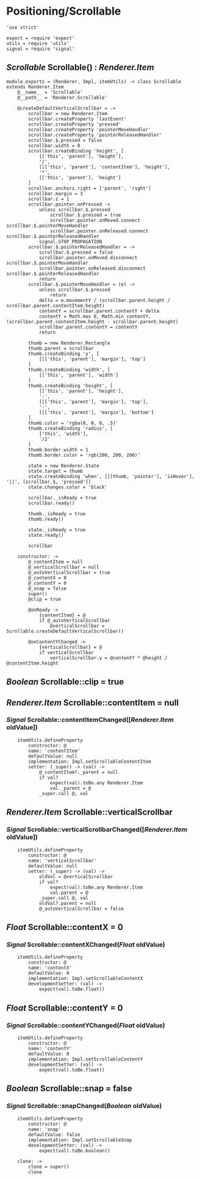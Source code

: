 Positioning/Scrollable
======================

	'use strict'

	expect = require 'expect'
	utils = require 'utils'
	signal = require 'signal'

*Scrollable* Scrollable() : *Renderer.Item*
-------------------------------------------

	module.exports = (Renderer, Impl, itemUtils) -> class Scrollable extends Renderer.Item
		@__name__ = 'Scrollable'
		@__path__ = 'Renderer.Scrollable'

		@createDefaultVerticalScrollbar = ->
			scrollbar = new Renderer.Item
			scrollbar.createProperty 'lastEvent'
			scrollbar.createProperty 'pressed'
			scrollbar.createProperty 'pointerMoveHandler'
			scrollbar.createProperty 'pointerReleasedHandler'
			scrollbar.$.pressed = false
			scrollbar.width = 8
			scrollbar.createBinding 'height', [
				[['this', 'parent'], 'height'],
				'/',
				[[['this', 'parent'], 'contentItem'], 'height'],
				'*',
				[['this', 'parent'], 'height']
			]
			scrollbar.anchors.right = ['parent', 'right']
			scrollbar.margin = 3
			scrollbar.z = 1
			scrollbar.pointer.onPressed ->
				unless scrollbar.$.pressed
					scrollbar.$.pressed = true
					scrollbar.pointer.onMoved.connect scrollbar.$.pointerMoveHandler
					scrollbar.pointer.onReleased.connect scrollbar.$.pointerReleasedHandler
				signal.STOP_PROPAGATION
			scrollbar.$.pointerReleasedHandler = ->
				scrollbar.$.pressed = false
				scrollbar.pointer.onMoved.disconnect scrollbar.$.pointerMoveHandler
				scrollbar.pointer.onReleased.disconnect scrollbar.$.pointerReleasedHandler
				return
			scrollbar.$.pointerMoveHandler = (e) ->
				unless scrollbar.$.pressed
					return
				delta = e.movementY / (scrollbar.parent.height / scrollbar.parent.contentItem.height)
				contentY = scrollbar.parent.contentY + delta
				contentY = Math.max 0, Math.min contentY, (scrollbar.parent.contentItem.height - scrollbar.parent.height)
				scrollbar.parent.contentY = contentY
				return

			thumb = new Renderer.Rectangle
			thumb.parent = scrollbar
			thumb.createBinding 'y', [
				[[['this', 'parent'], 'margin'], 'top']
			]
			thumb.createBinding 'width', [
				[['this', 'parent'], 'width']
			]
			thumb.createBinding 'height', [
				[['this', 'parent'], 'height'],
				'-',
				[[['this', 'parent'], 'margin'], 'top'],
				'-',
				[[['this', 'parent'], 'margin'], 'bottom']
			]
			thumb.color = 'rgba(0, 0, 0, .5)'
			thumb.createBinding 'radius', [
				['this', 'width'],
				'/2'
			]
			thumb.border.width = 1
			thumb.border.color = 'rgb(200, 200, 200)'

			state = new Renderer.State
			state.target = thumb
			state.createBinding 'when', [[[thumb, 'pointer'], 'isHover'], '||', [scrollbar.$, 'pressed']]
			state.changes.color = 'black'

			scrollbar._isReady = true
			scrollbar.ready()

			thumb._isReady = true
			thumb.ready()

			state._isReady = true
			state.ready()

			scrollbar

		constructor: ->
			@_contentItem = null
			@_verticalScrollbar = null
			@_autoVerticalScrollbar = true
			@_contentX = 0
			@_contentY = 0
			@_snap = false
			super()
			@clip = true

			@onReady ->
				{contentItem} = @
				if @_autoVerticalScrollbar
					@verticalScrollbar = Scrollable.createDefaultVerticalScrollbar()

			@onContentYChanged ->
				{verticalScrollbar} = @
				if verticalScrollbar
					verticalScrollbar.y = @contentY * @height / @contentItem.height

*Boolean* Scrollable::clip = true
---------------------------------

*Renderer.Item* Scrollable::contentItem = null
----------------------------------------------

### *Signal* Scrollable::contentItemChanged([*Renderer.Item* oldValue])

		itemUtils.defineProperty
			constructor: @
			name: 'contentItem'
			defaultValue: null
			implementation: Impl.setScrollableContentItem
			setter: (_super) -> (val) ->
				@_contentItem?._parent = null
				if val?
					expect(val).toBe.any Renderer.Item
					val._parent = @
				_super.call @, val

*Renderer.Item* Scrollable::verticalScrollbar
---------------------------------------------

### *Signal* Scrollable::verticalScrollbarChanged([*Renderer.Item* oldValue])

		itemUtils.defineProperty
			constructor: @
			name: 'verticalScrollbar'
			defaultValue: null
			setter: (_super) -> (val) ->
				oldVal = @verticalScrollbar
				if val?
					expect(val).toBe.any Renderer.Item
					val.parent = @
				_super.call @, val
				oldVal?.parent = null
				@_autoVerticalScrollbar = false

*Float* Scrollable::contentX = 0
--------------------------------

### *Signal* Scrollable::contentXChanged(*Float* oldValue)

		itemUtils.defineProperty
			constructor: @
			name: 'contentX'
			defaultValue: 0
			implementation: Impl.setScrollableContentX
			developmentSetter: (val) ->
				expect(val).toBe.float()

*Float* Scrollable::contentY = 0
--------------------------------

### *Signal* Scrollable::contentYChanged(*Float* oldValue)

		itemUtils.defineProperty
			constructor: @
			name: 'contentY'
			defaultValue: 0
			implementation: Impl.setScrollableContentY
			developmentSetter: (val) ->
				expect(val).toBe.float()

*Boolean* Scrollable::snap = false
----------------------------------

### *Signal* Scrollable::snapChanged(*Boolean* oldValue)

		itemUtils.defineProperty
			constructor: @
			name: 'snap'
			defaultValue: false
			implementation: Impl.setScrollableSnap
			developmentSetter: (val) ->
				expect(val).toBe.boolean()

		clone: ->
			clone = super()
			clone
